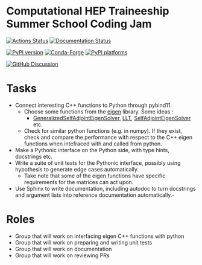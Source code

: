 # Computational HEP Traineeship Summer School Coding Jam

[![Actions Status][actions-badge]][actions-link]
[![Documentation Status][rtd-badge]][rtd-link]

[![PyPI version][pypi-version]][pypi-link]
[![Conda-Forge][conda-badge]][conda-link]
[![PyPI platforms][pypi-platforms]][pypi-link]

[![GitHub Discussion][github-discussions-badge]][github-discussions-link]

<!-- SPHINX-START -->

<!-- prettier-ignore-start -->
[actions-badge]:            https://github.com/ckoraka/tac-hep-coding-jam.git/workflows/CI/badge.svg
[actions-link]:             https://github.com/ckoraka/tac-hep-coding-jam.git/actions
[conda-badge]:              https://img.shields.io/conda/vn/conda-forge/tac-hep-coding-jam
[conda-link]:               https://github.com/conda-forge/tac-hep-coding-jam-feedstock
[github-discussions-badge]: https://img.shields.io/static/v1?label=Discussions&message=Ask&color=blue&logo=github
[github-discussions-link]:  https://github.com/ckoraka/tac-hep-coding-jam.git/discussions
[pypi-link]:                https://pypi.org/project/tac-hep-coding-jam/
[pypi-platforms]:           https://img.shields.io/pypi/pyversions/tac-hep-coding-jam
[pypi-version]:             https://img.shields.io/pypi/v/tac-hep-coding-jam
[rtd-badge]:                https://readthedocs.org/projects/tac-hep-coding-jam/badge/?version=latest
[rtd-link]:                 https://tac-hep-coding-jam.readthedocs.io/en/latest/?badge=latest

<!-- prettier-ignore-end -->

# Tasks

- Connect interesting C++ functions to Python through pybind11.
  - Choose some functions from the
    [eigen](https://eigen.tuxfamily.org/index.php?title=Main_Page) library. Some
    ideas :
    - [GeneralizedSelfAdjointEigenSolver](https://eigen.tuxfamily.org/dox/classEigen_1_1GeneralizedSelfAdjointEigenSolver.html),
      [LLT](https://eigen.tuxfamily.org/dox/classEigen_1_1LLT.html),
      [SelfAdjointEigenSolver](https://eigen.tuxfamily.org/dox/classEigen_1_1SelfAdjointEigenSolver.html)
      etc.
  - Check for similar python functions (e.g. in numpy). If they exist, check and
    compare the performance with respect to the C++ eigen functions when
    intefraced with and called from python.
- Make a Pythonic interface on the Python side, with type hints, docstrings etc.
- Write a suite of unit tests for the Pythonic interface, possibly using
  hypothesis to generate edge cases automatically.
  - Take note that some of the eigen functions have specific requirements for
    the matrices can act upon.
- Use Sphinx to write documentation, including autodoc to turn docstrings and
  argument lists into reference documentation automatically.-

# Roles

- Group that will work on interfacing eigen C++ functions with python
- Group that will work on preparing and writing unit tests
- Group that will work on documentation
- Group that will work on reviewing PRs
